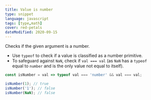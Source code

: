 ```yaml
---
title: Value is number
type: snippet
language: javascript
tags: [type,math]
cover: red-petals
dateModified: 2020-09-15
---
```


Checks if the given argument is a number.

- Use `typeof` to check if a value is classified as a number primitive.
- To safeguard against `NaN`, check if `val === val` (as `NaN` has a `typeof` equal to `number` and is the only value not equal to itself).

```js
const isNumber = val => typeof val === 'number' && val === val;
```

```js
isNumber(1); // true
isNumber('1'); // false
isNumber(NaN); // false
```
